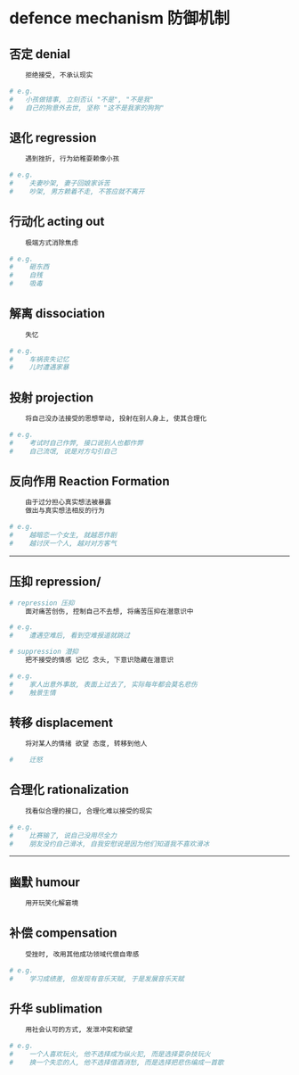 # defence mechanism 防御机制

## 否定 denial

```bash
    拒绝接受, 不承认现实

# e.g.
#   小孩做错事, 立刻否认 "不是", "不是我"
#   自己的狗意外去世, 坚称 "这不是我家的狗狗"
```


## 退化 regression

```bash
    遇到挫折, 行为幼稚耍赖像小孩

# e.g.
#    夫妻吵架, 妻子回娘家诉苦
#    吵架, 男方赖着不走, 不答应就不离开
```

## 行动化 acting out

```bash
    极端方式消除焦虑

# e.g.
#    砸东西
#    自残
#    吸毒
```

## 解离 dissociation

```bash
    失忆

# e.g.
#    车祸丧失记忆
#    儿时遭遇家暴
```

## 投射 projection

```bash
    将自己没办法接受的思想举动, 投射在别人身上, 使其合理化

# e.g.
#    考试时自己作弊, 接口说别人也都作弊
#    自己流氓, 说是对方勾引自己
```

## 反向作用 Reaction Formation

```bash
    由于过分担心真实想法被暴露
    做出与真实想法相反的行为

# e.g.
#    越暗恋一个女生, 就越恶作剧
#    越讨厌一个人, 越对对方客气
```


---

## 压抑 repression/

```bash
# repression 压抑
    面对痛苦创伤, 控制自己不去想, 将痛苦压抑在潜意识中

# e.g.
#    遭遇空难后, 看到空难报道就跳过
```

```bash
# suppression 潜抑
    把不接受的情感 记忆 念头, 下意识隐藏在潜意识

# e.g.
#    家人出意外事故, 表面上过去了, 实际每年都会莫名悲伤
#    触景生情
```

## 转移 displacement

```bash
    将对某人的情绪 欲望 态度, 转移到他人

#    迁怒
```

## 合理化 rationalization

```bash
    找看似合理的接口, 合理化难以接受的现实

# e.g.
#    比赛输了, 说自己没用尽全力
#    朋友没约自己滑冰, 自我安慰说是因为他们知道我不喜欢滑冰
```

---

## 幽默 humour

```bash
    用开玩笑化解窘境
```

## 补偿 compensation

```bash
    受挫时, 改用其他成功领域代偿自卑感

# e.g.
#    学习成绩差, 但发现有音乐天赋, 于是发展音乐天赋
```

## 升华 sublimation

```bash
    用社会认可的方式, 发泄冲突和欲望

# e.g.
#    一个人喜欢玩火, 他不选择成为纵火犯, 而是选择耍杂技玩火
#    换一个失恋的人, 他不选择借酒消愁, 而是选择把悲伤编成一首歌
```